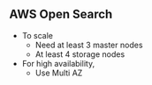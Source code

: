 ## AWS Open Search

- To scale
  - Need at least 3 master nodes
  - At least 4 storage nodes
- For high availability,
  - Use Multi AZ